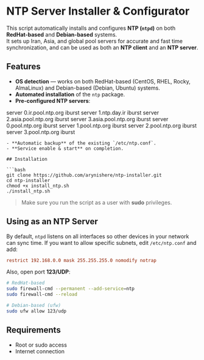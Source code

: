 


# NTP Server Installer & Configurator

This script automatically installs and configures **NTP (`ntpd`)** on both **RedHat-based** and **Debian-based** systems.  
It sets up Iran, Asia, and global pool servers for accurate and fast time synchronization, and can be used as both an **NTP client** and an **NTP server**.

## Features
- **OS detection** — works on both RedHat-based (CentOS, RHEL, Rocky, AlmaLinux) and Debian-based (Debian, Ubuntu) systems.
- **Automated installation** of the `ntp` package.
- **Pre-configured NTP servers**:


server 0.ir.pool.ntp.org iburst
server 1.ntp.day.ir iburst
server 2.asia.pool.ntp.org iburst
server 3.asia.pool.ntp.org iburst
server 0.pool.ntp.org iburst
server 1.pool.ntp.org iburst
server 2.pool.ntp.org iburst
server 3.pool.ntp.org iburst

````
- **Automatic backup** of the existing `/etc/ntp.conf`.
- **Service enable & start** on completion.

## Installation

```bash
git clone https://github.com/arynishere/ntp-installer.git
cd ntp-installer
chmod +x install_ntp.sh
./install_ntp.sh
````

> Make sure you run the script as a user with **sudo** privileges.

## Using as an NTP Server

By default, `ntpd` listens on all interfaces so other devices in your network can sync time.
If you want to allow specific subnets, edit `/etc/ntp.conf` and add:

```conf
restrict 192.168.0.0 mask 255.255.255.0 nomodify notrap
```

Also, open port **123/UDP**:

```bash
# RedHat-based
sudo firewall-cmd --permanent --add-service=ntp
sudo firewall-cmd --reload

# Debian-based (ufw)
sudo ufw allow 123/udp
```

## Requirements

* Root or sudo access
* Internet connection

